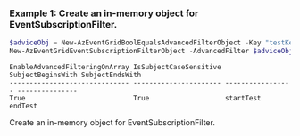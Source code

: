 ### Example 1: Create an in-memory object for EventSubscriptionFilter.
```powershell
$adviceObj = New-AzEventGridBoolEqualsAdvancedFilterObject -Key "testKey" -Value:$true
New-AzEventGridEventSubscriptionFilterObject -AdvancedFilter $adviceObj -EnableAdvancedFilteringOnArray:$true -IncludedEventType "test" -IsSubjectCaseSensitive:$true -SubjectBeginsWith "startTest" -SubjectEndsWith "endTest"
```

```output
EnableAdvancedFilteringOnArray IsSubjectCaseSensitive SubjectBeginsWith SubjectEndsWith
------------------------------ ---------------------- ----------------- ---------------
True                           True                   startTest         endTest
```

Create an in-memory object for EventSubscriptionFilter.